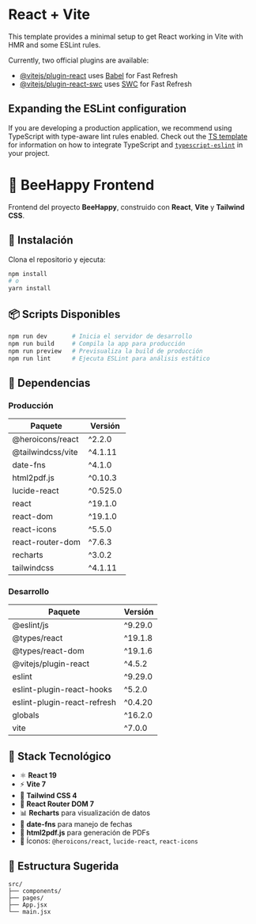 # React + Vite

This template provides a minimal setup to get React working in Vite with HMR and some ESLint rules.

Currently, two official plugins are available:

- [@vitejs/plugin-react](https://github.com/vitejs/vite-plugin-react/blob/main/packages/plugin-react) uses [Babel](https://babeljs.io/) for Fast Refresh
- [@vitejs/plugin-react-swc](https://github.com/vitejs/vite-plugin-react/blob/main/packages/plugin-react-swc) uses [SWC](https://swc.rs/) for Fast Refresh

## Expanding the ESLint configuration

If you are developing a production application, we recommend using TypeScript with type-aware lint rules enabled. Check out the [TS template](https://github.com/vitejs/vite/tree/main/packages/create-vite/template-react-ts) for information on how to integrate TypeScript and [`typescript-eslint`](https://typescript-eslint.io) in your project.


# 🐝 BeeHappy Frontend

Frontend del proyecto **BeeHappy**, construido con **React**, **Vite** y **Tailwind CSS**.

## 🚀 Instalación

Clona el repositorio y ejecuta:

```bash
npm install
# o
yarn install
```

## 📦 Scripts Disponibles

```bash
npm run dev       # Inicia el servidor de desarrollo
npm run build     # Compila la app para producción
npm run preview   # Previsualiza la build de producción
npm run lint      # Ejecuta ESLint para análisis estático
```

## 🧩 Dependencias

### Producción

| Paquete              | Versión    |
|----------------------|------------|
| @heroicons/react     | ^2.2.0     |
| @tailwindcss/vite    | ^4.1.11    |
| date-fns             | ^4.1.0     |
| html2pdf.js          | ^0.10.3    |
| lucide-react         | ^0.525.0   |
| react                | ^19.1.0    |
| react-dom            | ^19.1.0    |
| react-icons          | ^5.5.0     |
| react-router-dom     | ^7.6.3     |
| recharts             | ^3.0.2     |
| tailwindcss          | ^4.1.11    |

### Desarrollo

| Paquete                    | Versión    |
|----------------------------|------------|
| @eslint/js                 | ^9.29.0    |
| @types/react               | ^19.1.8    |
| @types/react-dom           | ^19.1.6    |
| @vitejs/plugin-react       | ^4.5.2     |
| eslint                     | ^9.29.0    |
| eslint-plugin-react-hooks  | ^5.2.0     |
| eslint-plugin-react-refresh| ^0.4.20    |
| globals                    | ^16.2.0    |
| vite                       | ^7.0.0     |

## 🧱 Stack Tecnológico

- ⚛️ **React 19**
- ⚡ **Vite 7**
- 🎨 **Tailwind CSS 4**
- 🧭 **React Router DOM 7**
- 📊 **Recharts** para visualización de datos
- 📅 **date-fns** para manejo de fechas
- 🧾 **html2pdf.js** para generación de PDFs
- 🎨 Íconos: `@heroicons/react`, `lucide-react`, `react-icons`

## 📁 Estructura Sugerida

```
src/
├── components/
├── pages/
├── App.jsx
└── main.jsx
```

